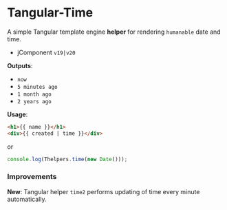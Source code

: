 # Tangular-Time

A simple Tangular template engine __helper__ for rendering `humanable` date and time.

- jComponent `v19|v20`

__Outputs__:

- `now`
- `5 minutes ago`
- `1 month ago`
- `2 years ago`

__Usage__:

```html
<h1>{{ name }}</h1>
<div>{{ created | time }}</div>
```

or

```js
console.log(Thelpers.time(new Date()));
```

### Improvements

__New__: Tangular helper `time2` performs updating of time every minute automatically.